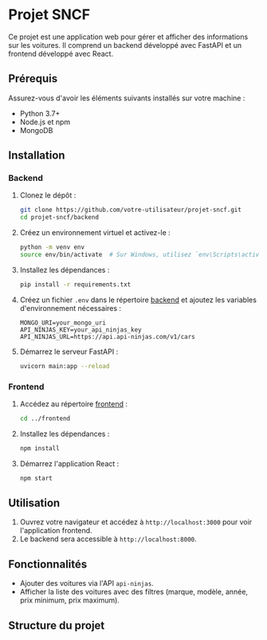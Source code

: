 # Projet SNCF

Ce projet est une application web pour gérer et afficher des informations sur les voitures. Il comprend un backend développé avec FastAPI et un frontend développé avec React.

## Prérequis

Assurez-vous d'avoir les éléments suivants installés sur votre machine :

- Python 3.7+
- Node.js et npm
- MongoDB

## Installation

### Backend

1. Clonez le dépôt :
    ```sh
    git clone https://github.com/votre-utilisateur/projet-sncf.git
    cd projet-sncf/backend
    ```

2. Créez un environnement virtuel et activez-le :
    ```sh
    python -m venv env
    source env/bin/activate  # Sur Windows, utilisez `env\Scripts\activate`
    ```

3. Installez les dépendances :
    ```sh
    pip install -r requirements.txt
    ```

4. Créez un fichier `.env` dans le répertoire [backend](http://_vscodecontentref_/0) et ajoutez les variables d'environnement nécessaires :
    ```env
    MONGO_URI=your_mongo_uri
    API_NINJAS_KEY=your_api_ninjas_key
    API_NINJAS_URL=https://api.api-ninjas.com/v1/cars
    ```

5. Démarrez le serveur FastAPI :
    ```sh
    uvicorn main:app --reload
    ```

### Frontend

1. Accédez au répertoire [frontend](http://_vscodecontentref_/1) :
    ```sh
    cd ../frontend
    ```

2. Installez les dépendances :
    ```sh
    npm install
    ```

3. Démarrez l'application React :
    ```sh
    npm start
    ```

## Utilisation

1. Ouvrez votre navigateur et accédez à `http://localhost:3000` pour voir l'application frontend.
2. Le backend sera accessible à `http://localhost:8000`.

## Fonctionnalités

- Ajouter des voitures via l'API `api-ninjas`.
- Afficher la liste des voitures avec des filtres (marque, modèle, année, prix minimum, prix maximum).

## Structure du projet
